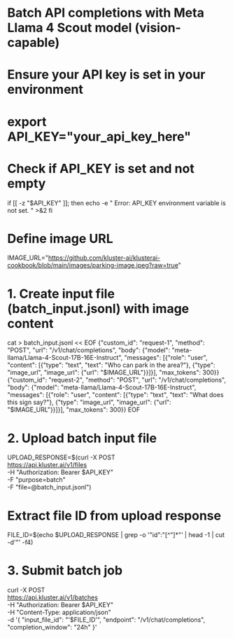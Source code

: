 # Batch API completions with Meta Llama 4 Scout model (vision-capable)

# Ensure your API key is set in your environment
# export API_KEY="your_api_key_here"

# Check if API_KEY is set and not empty
if [[ -z "$API_KEY" ]]; then
    echo -e "
Error: API_KEY environment variable is not set.
" >&2
fi

# Define image URL
IMAGE_URL="https://github.com/kluster-ai/klusterai-cookbook/blob/main/images/parking-image.jpeg?raw=true"

# 1. Create input file (batch_input.jsonl) with image content
cat > batch_input.jsonl << EOF
{"custom_id": "request-1", "method": "POST", "url": "/v1/chat/completions", "body": {"model": "meta-llama/Llama-4-Scout-17B-16E-Instruct", "messages": [{"role": "user", "content": [{"type": "text", "text": "Who can park in the area?"}, {"type": "image_url", "image_url": {"url": "$IMAGE_URL"}}]}], "max_tokens": 300}}
{"custom_id": "request-2", "method": "POST", "url": "/v1/chat/completions", "body": {"model": "meta-llama/Llama-4-Scout-17B-16E-Instruct", "messages": [{"role": "user", "content": [{"type": "text", "text": "What does this sign say?"}, {"type": "image_url", "image_url": {"url": "$IMAGE_URL"}}]}], "max_tokens": 300}}
EOF

# 2. Upload batch input file
UPLOAD_RESPONSE=$(curl -X POST \
  https://api.kluster.ai/v1/files \
  -H "Authorization: Bearer $API_KEY" \
  -F "purpose=batch" \
  -F "file=@batch_input.jsonl")

# Extract file ID from upload response
FILE_ID=$(echo $UPLOAD_RESPONSE | grep -o '"id":"[^"]*"' | head -1 | cut -d'"' -f4)

# 3. Submit batch job
curl -X POST \
  https://api.kluster.ai/v1/batches \
  -H "Authorization: Bearer $API_KEY" \
  -H "Content-Type: application/json" \
  -d '{
    "input_file_id": "'$FILE_ID'",
    "endpoint": "/v1/chat/completions",
    "completion_window": "24h"
  }'
